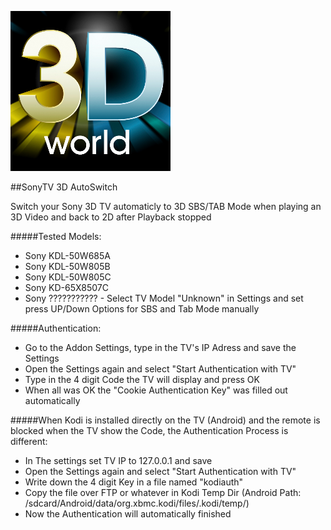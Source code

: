 ![](https://raw.githubusercontent.com/semool/service.auto3dmodesony/master/icon.png)

##SonyTV 3D AutoSwitch

Switch your Sony 3D TV automaticly to 3D SBS/TAB Mode when playing an 3D Video and back to 2D after Playback stopped

#####Tested Models:
- Sony KDL-50W685A
- Sony KDL-50W805B
- Sony KDL-50W805C
- Sony KD-65X8507C
- Sony ??????????? - Select TV Model "Unknown" in Settings and set press UP/Down Options for SBS and Tab Mode manually

#####Authentication:
- Go to the Addon Settings, type in the TV's IP Adress and save the Settings
- Open the Settings again and select "Start Authentication with TV"
- Type in the 4 digit Code the TV will display and press OK
- When all was OK the "Cookie Authentication Key" was filled out automatically

#####When Kodi is installed directly on the TV (Android) and the remote is blocked when the TV show the Code, the Authentication Process is different:
- In The settings set TV IP to 127.0.0.1 and save
- Open the Settings again and select "Start Authentication with TV"
- Write down the 4 digit Key in a file named "kodiauth"
- Copy the file over FTP or whatever in Kodi Temp Dir (Android Path: /sdcard/Android/data/org.xbmc.kodi/files/.kodi/temp/)
- Now the Authentication will automatically finished